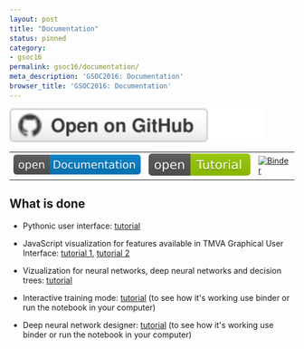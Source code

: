 ```yaml
---
layout: post
title: "Documentation"
status: pinned
category:
- gsoc16
permalink: gsoc16/documentation/
meta_description: 'GSOC2016: Documentation'
browser_title: 'GSOC2016: Documentation'
---
```


<a href="https://github.com/qati/GSOC16"><img alt="Open on GitHub" src="/assets/images/og.svg" width="450px" /></a>
<table><tr>
<td><a href="https://rawgit.com/qati/GSOC16/master/doc/html/index.html"><img alt="Documentation" src="/assets/images/doc.svg" width="250px" /></a></td>
<td><a href="http://mybinder.org/repo/qati/GSOC16"><img alt="Tutorials" src="/assets/images/tut.svg" width="200px" /></a></td>
<td><a href="http://mybinder.org/repo/qati/GSOC16"><img src="http://mybinder.org/badge.svg" alt="Binder" width="200px"></a></td>
</tr></table>


## What is done
* Pythonic user interface: <a href="http://nbviewer.jupyter.org/github/qati/GSOC16/blob/master/notebooks/ROOTbooks-TMVA-JsMVA-UserInterface.ipynb">tutorial</a>
* JavaScript visualization for features available in TMVA Graphical User Interface: <a href="http://nbviewer.jupyter.org/github/qati/GSOC16/blob/master/notebooks/ROOTbooks-TMVA-Input.ipynb">tutorial 1</a>, <a href="http://nbviewer.jupyter.org/github/qati/GSOC16/blob/master/notebooks/ROOTbooks-TMVA-EvaluateMethods.ipynb#Classifier-Output-Distributions">tutorial 2</a>
* Vizualization for neural networks, deep neural networks and decision trees: <a href="http://nbviewer.jupyter.org/github/qati/GSOC16/blob/master/notebooks/ROOTbooks-TMVA-NeuralNetwork-DecisionTree-Visualization.ipynb">tutorial</a>
* Interactive training mode: <a href="http://nbviewer.jupyter.org/github/qati/GSOC16/blob/master/notebooks/ROOTbooks-TMVA-Training.ipynb">tutorial</a> (to see how it's working use binder or run the notebook in your computer)

* Deep neural network designer: <a href="http://nbviewer.jupyter.org/github/qati/GSOC16/blob/master/notebooks/ROOTbooks-TMVA-DeepNetworkDesigner.ipynb">tutorial</a> (to see how it's working use binder or run the notebook in your computer)

